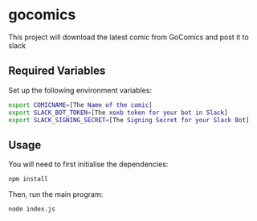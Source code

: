 # gocomics

This project will download the latest comic from GoComics and post it to slack

## Required Variables
Set up the following environment variables:

```sh
export COMICNAME=[The Name of the comic]
export SLACK_BOT_TOKEN=[The xoxb token for your bot in Slack]
export SLACK_SIGNING_SECRET=[The Signing Secret for your Slack Bot]
```

## Usage
You will need to first initialise the dependencies:
```sh
npm install
```

Then, run the main program:

```sh
node index.js
```
